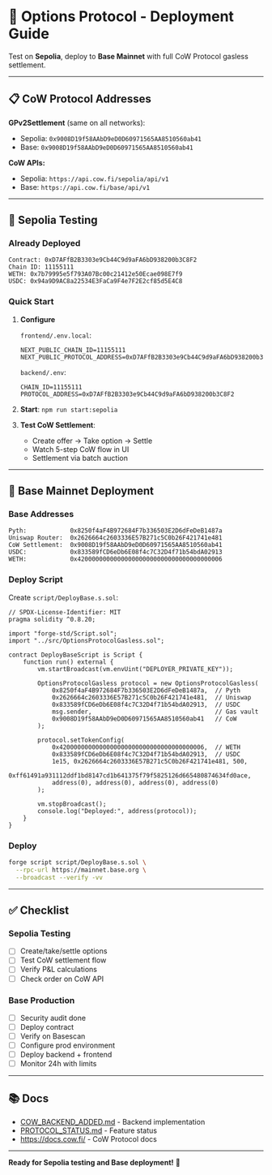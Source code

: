 # 🚀 Options Protocol - Deployment Guide

Test on **Sepolia**, deploy to **Base Mainnet** with full CoW Protocol gasless settlement.

---

## 📋 CoW Protocol Addresses

**GPv2Settlement** (same on all networks):
- Sepolia: `0x9008D19f58AAbD9eD0D60971565AA8510560ab41`
- Base: `0x9008D19f58AAbD9eD0D60971565AA8510560ab41`

**CoW APIs:**
- Sepolia: `https://api.cow.fi/sepolia/api/v1`
- Base: `https://api.cow.fi/base/api/v1`

---

## 🧪 Sepolia Testing

### Already Deployed
```
Contract: 0xD7AFfB2B3303e9Cb44C9d9aFA6bD938200b3C8F2
Chain ID: 11155111
WETH: 0x7b79995e5f793A07Bc00c21412e50Ecae098E7f9
USDC: 0x94a9D9AC8a22534E3FaCa9F4e7F2E2cf85d5E4C8
```

### Quick Start

1. **Configure**

   `frontend/.env.local`:
   ```
   NEXT_PUBLIC_CHAIN_ID=11155111
   NEXT_PUBLIC_PROTOCOL_ADDRESS=0xD7AFfB2B3303e9Cb44C9d9aFA6bD938200b3C8F2
   ```

   `backend/.env`:
   ```
   CHAIN_ID=11155111
   PROTOCOL_ADDRESS=0xD7AFfB2B3303e9Cb44C9d9aFA6bD938200b3C8F2
   ```

2. **Start**: `npm run start:sepolia`

3. **Test CoW Settlement**:
   - Create offer → Take option → Settle
   - Watch 5-step CoW flow in UI
   - Settlement via batch auction

---

## 🔵 Base Mainnet Deployment

### Base Addresses
```
Pyth:            0x8250f4aF4B972684F7b336503E2D6dFeDeB1487a
Uniswap Router:  0x2626664c2603336E57B271c5C0b26F421741e481
CoW Settlement:  0x9008D19f58AAbD9eD0D60971565AA8510560ab41
USDC:            0x833589fCD6eDb6E08f4c7C32D4f71b54bdA02913
WETH:            0x4200000000000000000000000000000000000006
```

### Deploy Script

Create `script/DeployBase.s.sol`:
```solidity
// SPDX-License-Identifier: MIT
pragma solidity ^0.8.20;

import "forge-std/Script.sol";
import "../src/OptionsProtocolGasless.sol";

contract DeployBaseScript is Script {
    function run() external {
        vm.startBroadcast(vm.envUint("DEPLOYER_PRIVATE_KEY"));

        OptionsProtocolGasless protocol = new OptionsProtocolGasless(
            0x8250f4aF4B972684F7b336503E2D6dFeDeB1487a,  // Pyth
            0x2626664c2603336E57B271c5C0b26F421741e481,  // Uniswap
            0x833589fCD6eDb6E08f4c7C32D4f71b54bdA02913,  // USDC
            msg.sender,                                  // Gas vault
            0x9008D19f58AAbD9eD0D60971565AA8510560ab41   // CoW
        );

        protocol.setTokenConfig(
            0x4200000000000000000000000000000000000006,  // WETH
            0x833589fCD6eDb6E08f4c7C32D4f71b54bdA02913,  // USDC
            1e15, 0x2626664c2603336E57B271c5C0b26F421741e481, 500,
            0xff61491a931112ddf1bd8147cd1b641375f79f5825126d665480874634fd0ace,
            address(0), address(0), address(0), address(0)
        );

        vm.stopBroadcast();
        console.log("Deployed:", address(protocol));
    }
}
```

### Deploy
```bash
forge script script/DeployBase.s.sol \
  --rpc-url https://mainnet.base.org \
  --broadcast --verify -vv
```

---

## ✅ Checklist

### Sepolia Testing
- [ ] Create/take/settle options
- [ ] Test CoW settlement flow
- [ ] Verify P&L calculations
- [ ] Check order on CoW API

### Base Production
- [ ] Security audit done
- [ ] Deploy contract
- [ ] Verify on Basescan
- [ ] Configure prod environment
- [ ] Deploy backend + frontend
- [ ] Monitor 24h with limits

---

## 📚 Docs

- [COW_BACKEND_ADDED.md](COW_BACKEND_ADDED.md) - Backend implementation
- [PROTOCOL_STATUS.md](PROTOCOL_STATUS.md) - Feature status
- https://docs.cow.fi/ - CoW Protocol docs

---

**Ready for Sepolia testing and Base deployment!** 🚀

